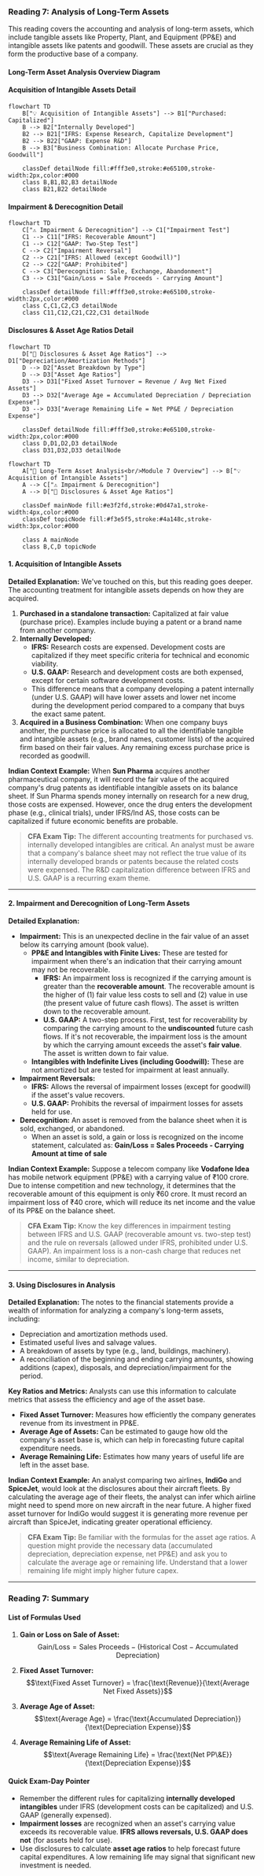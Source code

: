 ### **Reading 7: Analysis of Long-Term Assets**

This reading covers the accounting and analysis of long-term assets, which include tangible assets like Property, Plant, and Equipment (PP&E) and intangible assets like patents and goodwill. These assets are crucial as they form the productive base of a company.
#### **Long-Term Asset Analysis Overview Diagram**
#### **Acquisition of Intangible Assets Detail**
```mermaid
flowchart TD
    B["💡 Acquisition of Intangible Assets"] --> B1["Purchased: Capitalized"]
    B --> B2["Internally Developed"]
    B2 --> B21["IFRS: Expense Research, Capitalize Development"]
    B2 --> B22["GAAP: Expense R&D"]
    B --> B3["Business Combination: Allocate Purchase Price, Goodwill"]

    classDef detailNode fill:#fff3e0,stroke:#e65100,stroke-width:2px,color:#000
    class B,B1,B2,B3 detailNode
    class B21,B22 detailNode
```

#### **Impairment & Derecognition Detail**
```mermaid
flowchart TD
    C["⚠️ Impairment & Derecognition"] --> C1["Impairment Test"]
    C1 --> C11["IFRS: Recoverable Amount"]
    C1 --> C12["GAAP: Two-Step Test"]
    C --> C2["Impairment Reversal"]
    C2 --> C21["IFRS: Allowed (except Goodwill)"]
    C2 --> C22["GAAP: Prohibited"]
    C --> C3["Derecognition: Sale, Exchange, Abandonment"]
    C3 --> C31["Gain/Loss = Sale Proceeds - Carrying Amount"]

    classDef detailNode fill:#fff3e0,stroke:#e65100,stroke-width:2px,color:#000
    class C,C1,C2,C3 detailNode
    class C11,C12,C21,C22,C31 detailNode
```

#### **Disclosures & Asset Age Ratios Detail**
```mermaid
flowchart TD
    D["📑 Disclosures & Asset Age Ratios"] --> D1["Depreciation/Amortization Methods"]
    D --> D2["Asset Breakdown by Type"]
    D --> D3["Asset Age Ratios"]
    D3 --> D31["Fixed Asset Turnover = Revenue / Avg Net Fixed Assets"]
    D3 --> D32["Average Age = Accumulated Depreciation / Depreciation Expense"]
    D3 --> D33["Average Remaining Life = Net PP&E / Depreciation Expense"]

    classDef detailNode fill:#fff3e0,stroke:#e65100,stroke-width:2px,color:#000
    class D,D1,D2,D3 detailNode
    class D31,D32,D33 detailNode
```
```mermaid
flowchart TD
    A["🏢 Long-Term Asset Analysis<br/>Module 7 Overview"] --> B["💡 Acquisition of Intangible Assets"]
    A --> C["⚠️ Impairment & Derecognition"]
    A --> D["📑 Disclosures & Asset Age Ratios"]

    classDef mainNode fill:#e3f2fd,stroke:#0d47a1,stroke-width:4px,color:#000
    classDef topicNode fill:#f3e5f5,stroke:#4a148c,stroke-width:3px,color:#000

    class A mainNode
    class B,C,D topicNode
```

#### **1. Acquisition of Intangible Assets**

**Detailed Explanation:**
We've touched on this, but this reading goes deeper. The accounting treatment for intangible assets depends on how they are acquired.

1.  **Purchased in a standalone transaction:** Capitalized at fair value (purchase price). Examples include buying a patent or a brand name from another company.
2.  **Internally Developed:**
    * **IFRS:** Research costs are expensed. Development costs are capitalized if they meet specific criteria for technical and economic viability.
    * **U.S. GAAP:** Research and development costs are both expensed, except for certain software development costs.
    * This difference means that a company developing a patent internally (under U.S. GAAP) will have lower assets and lower net income during the development period compared to a company that buys the exact same patent.
3.  **Acquired in a Business Combination:** When one company buys another, the purchase price is allocated to all the identifiable tangible and intangible assets (e.g., brand names, customer lists) of the acquired firm based on their fair values. Any remaining excess purchase price is recorded as goodwill.

**Indian Context Example:**
When **Sun Pharma** acquires another pharmaceutical company, it will record the fair value of the acquired company's drug patents as identifiable intangible assets on its balance sheet. If Sun Pharma spends money internally on research for a new drug, those costs are expensed. However, once the drug enters the development phase (e.g., clinical trials), under IFRS/Ind AS, those costs can be capitalized if future economic benefits are probable.

> **CFA Exam Tip:**
> The different accounting treatments for purchased vs. internally developed intangibles are critical. An analyst must be aware that a company's balance sheet may not reflect the true value of its internally developed brands or patents because the related costs were expensed. The R&D capitalization difference between IFRS and U.S. GAAP is a recurring exam theme.

---

#### **2. Impairment and Derecognition of Long-Term Assets**

**Detailed Explanation:**
* **Impairment:** This is an unexpected decline in the fair value of an asset below its carrying amount (book value).
    * **PP&E and Intangibles with Finite Lives:** These are tested for impairment when there's an indication that their carrying amount may not be recoverable.
        * **IFRS:** An impairment loss is recognized if the carrying amount is greater than the **recoverable amount**. The recoverable amount is the higher of (1) fair value less costs to sell and (2) value in use (the present value of future cash flows). The asset is written down to the recoverable amount.
        * **U.S. GAAP:** A two-step process. First, test for recoverability by comparing the carrying amount to the **undiscounted** future cash flows. If it's not recoverable, the impairment loss is the amount by which the carrying amount exceeds the asset's **fair value**. The asset is written down to fair value.
    * **Intangibles with Indefinite Lives (including Goodwill):** These are not amortized but are tested for impairment at least annually.
* **Impairment Reversals:**
    * **IFRS:** Allows the reversal of impairment losses (except for goodwill) if the asset's value recovers.
    * **U.S. GAAP:** Prohibits the reversal of impairment losses for assets held for use.
* **Derecognition:** An asset is removed from the balance sheet when it is sold, exchanged, or abandoned.
    * When an asset is sold, a gain or loss is recognized on the income statement, calculated as:
        **Gain/Loss = Sales Proceeds - Carrying Amount at time of sale**

**Indian Context Example:**
Suppose a telecom company like **Vodafone Idea** has mobile network equipment (PP&E) with a carrying value of ₹100 crore. Due to intense competition and new technology, it determines that the recoverable amount of this equipment is only ₹60 crore. It must record an impairment loss of ₹40 crore, which will reduce its net income and the value of its PP&E on the balance sheet.

> **CFA Exam Tip:**
> Know the key differences in impairment testing between IFRS and U.S. GAAP (recoverable amount vs. two-step test) and the rule on reversals (allowed under IFRS, prohibited under U.S. GAAP). An impairment loss is a non-cash charge that reduces net income, similar to depreciation.

---

#### **3. Using Disclosures in Analysis**

**Detailed Explanation:**
The notes to the financial statements provide a wealth of information for analyzing a company's long-term assets, including:
* Depreciation and amortization methods used.
* Estimated useful lives and salvage values.
* A breakdown of assets by type (e.g., land, buildings, machinery).
* A reconciliation of the beginning and ending carrying amounts, showing additions (capex), disposals, and depreciation/impairment for the period.

**Key Ratios and Metrics:**
Analysts can use this information to calculate metrics that assess the efficiency and age of the asset base.
* **Fixed Asset Turnover:** Measures how efficiently the company generates revenue from its investment in PP&E.
* **Average Age of Assets:** Can be estimated to gauge how old the company's asset base is, which can help in forecasting future capital expenditure needs.
* **Average Remaining Life:** Estimates how many years of useful life are left in the asset base.

**Indian Context Example:**
An analyst comparing two airlines, **IndiGo** and **SpiceJet**, would look at the disclosures about their aircraft fleets. By calculating the average age of their fleets, the analyst can infer which airline might need to spend more on new aircraft in the near future. A higher fixed asset turnover for IndiGo would suggest it is generating more revenue per aircraft than SpiceJet, indicating greater operational efficiency.

> **CFA Exam Tip:**
> Be familiar with the formulas for the asset age ratios. A question might provide the necessary data (accumulated depreciation, depreciation expense, net PP&E) and ask you to calculate the average age or remaining life. Understand that a lower remaining life might imply higher future capex.

***

### **Reading 7: Summary**

#### **List of Formulas Used**
1.  **Gain or Loss on Sale of Asset:**
    $$\text{Gain/Loss} = \text{Sales Proceeds} - (\text{Historical Cost} - \text{Accumulated Depreciation})$$

2.  **Fixed Asset Turnover:**
    $$\text{Fixed Asset Turnover} = \frac{\text{Revenue}}{\text{Average Net Fixed Assets}}$$

3.  **Average Age of Asset:**
    $$\text{Average Age} = \frac{\text{Accumulated Depreciation}}{\text{Depreciation Expense}}$$

4.  **Average Remaining Life of Asset:**
    $$\text{Average Remaining Life} = \frac{\text{Net PP\&E}}{\text{Depreciation Expense}}$$

#### **Quick Exam-Day Pointer**
* Remember the different rules for capitalizing **internally developed intangibles** under IFRS (development costs can be capitalized) and U.S. GAAP (generally expensed).
* **Impairment losses** are recognized when an asset's carrying value exceeds its recoverable value. **IFRS allows reversals, U.S. GAAP does not** (for assets held for use).
* Use disclosures to calculate **asset age ratios** to help forecast future capital expenditures. A low remaining life may signal that significant new investment is needed.
